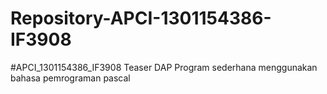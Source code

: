 # Repository-APCI-1301154386-IF3908
#APCI_1301154386_IF3908
Teaser DAP
  Program sederhana menggunakan bahasa pemrograman pascal
